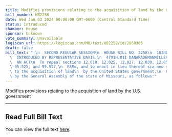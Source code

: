 ```yaml
---
title: Modifies provisions relating to the acquisition of land by the U.S. government
bill_number: HB2258
date: Wed Jan 03 2024 00:00:00 GMT-0600 (Central Standard Time)
status: Introduced
chamber: House
sponsor: Unknown
vote_summary: Unavailable
legiscan_url: https://legiscan.com/MO/text/HB2258/id/2868305
draft: false
bill_text: "|\n  SECOND REGULAR SESSION\n  HOUSE BILL NO. 2258\n  102ND GENERAL ASSEMBLY\n\
  \  INTRODUCED BY REPRESENTATIVE DAVIS.\n  4791H.01I DANARADEMANMILLER,ChiefClerk\n\
  \  AN ACT\n  To repeal sections 12.010, 12.025, 12.027, 12.030, 12.050, 95.520,\
  \ 95.525, and 95.527,\n  RSMo, and to enact in lieu thereof six new sections relating\
  \ to the acquisition of land\n  by the United States government.\n  Be it enacted\
  \ by the General Assembly of the state of Missouri, as follows:"
---
```

Modifies provisions relating to the acquisition of land by the U.S. government

---

## Read Full Bill Text

You can view the full text [here](https://legiscan.com/MO/text/HB2258/id/2868305).
